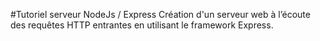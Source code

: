 #Tutoriel serveur NodeJs / Express 
Création d'un serveur web à l’écoute des requêtes HTTP entrantes en utilisant le framework Express.